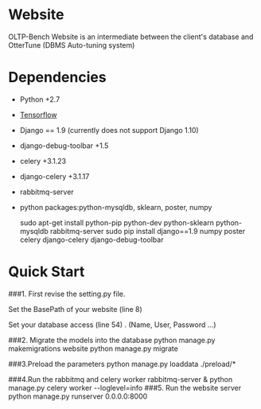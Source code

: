 Website
=======

OLTP-Bench Website is an intermediate between the client's database and OtterTune (DBMS Auto-tuning system)    

Dependencies
========
* Python +2.7
* [Tensorflow](https://www.tensorflow.org/versions/r0.10/get_started/os_setup.html#pip-installation)
* Django == 1.9  (currently does not support Django 1.10)
* django-debug-toolbar +1.5
* celery +3.1.23
* django-celery +3.1.17
* rabbitmq-server
* python packages:python-mysqldb,  sklearn, poster,  numpy

    sudo apt-get install python-pip python-dev python-sklearn python-mysqldb rabbitmq-server
    sudo pip install  django==1.9 numpy  poster  celery django-celery  django-debug-toolbar

Quick Start
=====
###1. First revise the setting.py file. 

  Set the BasePath of your website (line 8) 

  Set your database access (line 54) . (Name, User, Password ...) 

###2. Migrate the models into the database
    python manage.py  makemigrations website
    python manage.py  migrate
    
###3.Preload the parameters
    python manage.py  loaddata  ./preload/*
    
###4.Run the rabbitmq and celery worker
    rabbitmq-server & 
    python manage.py celery worker --loglevel=info
###5. Run the website server
    python manage.py runserver 0.0.0.0:8000

    
